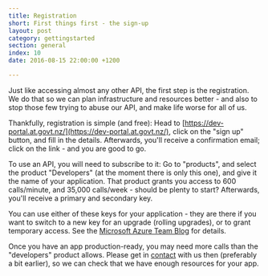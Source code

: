 ```yaml
---
title: Registration
short: First things first - the sign-up
layout: post
category: gettingstarted
section: general
index: 10
date: 2016-08-15 22:00:00 +1200

---
```


Just like accessing almost any other API, the first step is the registration. We do that so we can plan infrastructure and resources better - and also to stop those few trying to abuse our API, and make life worse for all of us.

Thankfully, registration is simple (and free): Head to [https://dev-portal.at.govt.nz/](https://dev-portal.at.govt.nz/), click on the "sign up" button, and fill in the details. Afterwards, you'll receive a confirmation email; click on the link - and you are good to go.

To use an API, you will need to subscribe to it: Go to "products", and select the product "Developers" (at the moment there is only this one), and give it the name of your application. That product grants you access to 600 calls/minute, and 35,000 calls/week - should be plenty to start? Afterwards, you'll receive a primary and secondary key.

You can use either of these keys for your application - they are there if you want to switch to a new key for an upgrade (rolling upgrades), or to grant temporary access. See the [Microsoft Azure Team Blog](https://blogs.msdn.microsoft.com/mast/2013/11/06/why-does-an-azure-storage-account-have-two-access-keys/) for details.

Once you have an app production-ready, you may need more calls than the "developers" product allows. Please get in [contact](mailto:info@atlabs.xyz) with us then (preferably a bit earlier), so we can check that we have enough resources for your app.

